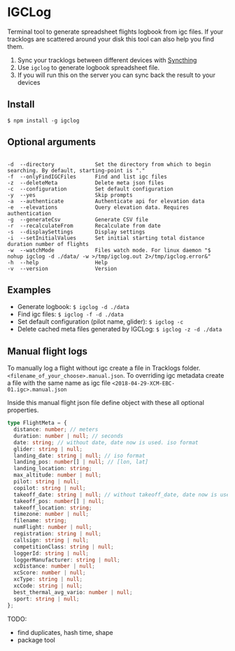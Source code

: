 # IGCLog

Terminal tool to generate spreadsheet flights logbook from igc files. If your tracklogs are scattered around your disk this tool can also help you find them.

1. Sync your tracklogs between different devices with [Syncthing](https://syncthing.net/)
2. Use `igclog` to generate logbook spreadsheet file.
3. If you will run this on the server you can sync back the result to your devices

## Install

`$ npm install -g igclog`

## Optional arguments

```text

-d  --directory             Set the directory from which to begin searching. By default, starting-point is "."
-f  --onlyFindIGCFiles      Find and list igc files
-z  --deleteMeta            Delete meta json files
-c  --configuration         Set default configuration
-y  --yes                   Skip prompts
-a  --authenticate          Authenticate api for elevation data
-e  --elevations            Query elevation data. Requires authentication
-g  --generateCsv           Generate CSV file
-r  --recalculateFrom       Recalculate from date
-s  --displaySettings       Display settings
-i  --setInitialValues      Set initial starting total distance duration number of flights
-w  --watchMode             Files watch mode. For linux daemon "$ nohup igclog -d ./data/ -w >/tmp/igclog.out 2>/tmp/igclog.error&"
-h  --help                  Help
-v  --version               Version

```

## Examples

- Generate logbook: `$ igclog -d ./data`
- Find igc files: `$ igclog -f -d ./data`
- Set default configuration (pilot name, glider): `$ igclog -c`
- Delete cached meta files generated by IGCLog: `$ igclog -z -d ./data`

## Manual flight logs

To manually log a flight without igc create a file in Tracklogs folder. `<filename_of_your_choose>.manual.json`. To overriding igc metadata create a file with the same name as igc file `<2018-04-29-XCM-EBC-01.igc>.manual.json`

Inside this manual flight json file define object with these all optional properties.

```typescript
type FlightMeta = {
  distance: number; // meters
  duration: number | null; // seconds
  date: string; // without date, date now is used. iso format
  glider: string | null;
  landing_date: string | null; // iso format
  landing_pos: number[] | null; // [lon, lat]
  landing_location: string;
  max_altitude: number | null;
  pilot: string | null;
  copilot: string | null;
  takeoff_date: string | null; // without takeoff_date, date now is used. iso format
  takeoff_pos: number[] | null;
  takeoff_location: string;
  timezone: number | null;
  filename: string;
  numFlight: number | null;
  registration: string | null;
  callsign: string | null;
  competitionClass: string | null;
  loggerId: string | null;
  loggerManufacturer: string | null;
  xcDistance: number | null;
  xcScore: number | null;
  xcType: string | null;
  xcCode: string | null;
  best_thermal_avg_vario: number | null;
  sport: string | null;
};
```

TODO:

- find duplicates, hash time, shape
- package tool
